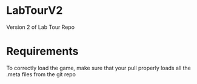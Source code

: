 # LabTourV2
Version 2 of Lab Tour Repo


# Requirements 
To correctly load the game, make sure that your pull properly loads all the .meta files from the git repo
